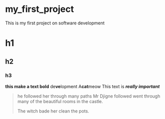 # my_first_project
This is my first project on software development
# h1 
## h2
### h3
**this make a text bold**
de**ve**lopment
A**cat**meow
This text is ***really important***
>he followed her through many paths
>Mr Djigne followed went through many of the beautiful rooms in the castle.
>
>The witch bade her clean the pots.
